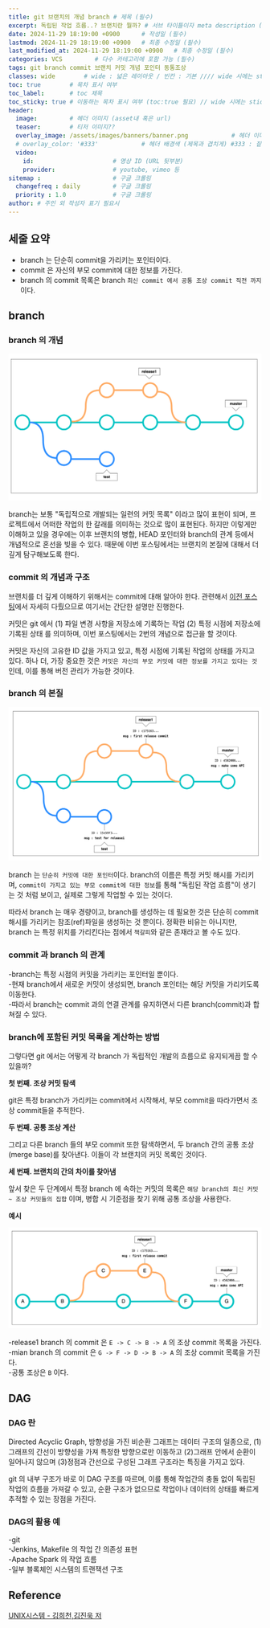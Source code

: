 ```yaml
---
title: git 브랜치의 개념 branch # 제목 (필수)
excerpt: 독립된 작업 흐름..? 브랜치란 뭘까? # 서브 타이틀이자 meta description (필수)
date: 2024-11-29 18:19:00 +0900      # 작성일 (필수)
lastmod: 2024-11-29 18:19:00 +0900   # 최종 수정일 (필수)
last_modified_at: 2024-11-29 18:19:00 +0900   # 최종 수정일 (필수)
categories: VCS         # 다수 카테고리에 포함 가능 (필수)
tags: git branch commit 브랜치 커밋 개념 포인터 동통조상                     # 태그 복수개 가능 (필수)
classes: wide        # wide : 넓은 레이아웃 / 빈칸 : 기본 //// wide 시에는 sticky toc 불가
toc: true        # 목차 표시 여부
toc_label:       # toc 제목
toc_sticky: true # 이동하는 목차 표시 여부 (toc:true 필요) // wide 시에는 sticky toc 불가
header: 
  image:         # 헤더 이미지 (asset내 혹은 url)
  teaser:        # 티저 이미지??
  overlay_image: /assets/images/banners/banner.png            # 헤더 이미지 (제목과 겹치게)
  # overlay_color: '#333'            # 헤더 배경색 (제목과 겹치게) #333 : 짙은 회색 (필수)
  video:
    id:                      # 영상 ID (URL 뒷부분)
    provider:                # youtube, vimeo 등
sitemap :                    # 구글 크롤링
  changefreq : daily         # 구글 크롤링
  priority : 1.0             # 구글 크롤링
author: # 주인 외 작성자 표기 필요시
---
```

<!--postNo: 20241129_011-->

## 세줄 요약  

- branch 는 단순히 commit을 가리키는 포인터이다.  
- commit 은 자신의 부모 commit에 대한 정보를 가진다.  
- branch 의 commit 목록은 branch `최신 commit 에서 공통 조상 commit 직전 까지`이다.  

## branch  

### branch 의 개념  

![](/assets/images/20241129_011_001.png)

branch는 보통 "독립적으로 개발되는 일련의 커밋 목록" 이라고 많이 표현이 되며, 프로젝트에서 어떠한 작업의 한 갈래를 의미하는 것으로 많이 표현된다. 하지만 이렇게만 이해하고 있을 경우에는 이후 브랜치의 병합, HEAD 포인터와 branch의 관계 등에서 개념적으로 혼선을 빚을 수 있다. 때문에 이번 포스팅에서는 브랜치의 본질에 대해서 더 깊게 탐구해보도록 한다.  

### commit 의 개념과 구조  

브랜치를 더 깊게 이해하기 위해서는 commit에 대해 알아야 한다. 관련해서 [이전 포스팅](https://whdrns2013.github.io/vcs/20241129_010_git_commit/)에서 자세히 다뤘으므로 여기서는 간단한 설명만 진행한다.  

커밋은 git 에서 (1) 파일 변경 사항을 저장소에 기록하는 작업 (2) 특정 시점에 저장소에 기록된 상태 를 의미하며, 이번 포스팅에서는 2번의 개념으로 접근을 할 것이다.  

커밋은 자신의 고유한 ID 값을 가지고 있고, 특정 시점에 기록된 작업의 상태를 가지고 있다. 하나 더, 가장 중요한 것은 `커밋은 자신의 부모 커밋에 대한 정보를 가지고 있다는 것`인데, 이를 통해 버전 관리가 가능한 것이다.  

### branch 의 본질  

![](/assets/images/20241129_011_002.png)

branch 는 `단순히 커밋에 대한 포인터`이다. branch의 이름은 특정 커밋 해시를 가리키며, `commit이 가지고 있는 부모 commit에 대한 정보`를 통해 "독립된 작업 흐름"이 생기는 것 처럼 보이고, 실제로 그렇게 작업할 수 있는 것이다.  

따라서 branch 는 매우 경량이고, branch를 생성하는 데 필요한 것은 단순히 commit 해시를 가리키는 참조(ref)파일을 생성하는 것 뿐이다. 정확한 비유는 아니지만, branch 는 특정 위치를 가리킨다는 점에서 `책갈피`와 같은 존재라고 볼 수도 있다.  

### commit 과 branch 의 관계  

-branch는 특정 시점의 커밋을 가리키는 포인터일 뿐이다.  
-현재 branch에서 새로운 커밋이 생성되면, branch 포인터는 해당 커밋을 가리키도록 이동한다.  
-따라서 branch는 commit 과의 연결 관계를 유지하면서 다른 branch(commit)과 합쳐질 수 있다.  

### branch에 포함된 커밋 목록을 계산하는 방법  

그렇다면 git 에서는 어떻게 각 branch 가 독립적인 개발의 흐름으로 유지되게끔 할 수 있을까?  

**첫 번째. 조상 커밋 탐색**  

git은 특정 branch가 가리키는 commit에서 시작해서, 부모 commit을 따라가면서 조상 commit들을 추적한다.

**두 번째. 공통 조상 계산**  

그리고 다른 branch 들의 부모 commit 또한 탐색하면서, 두 branch 간의 공통 조상(merge base)를 찾아낸다. 이들이 각 브랜치의 커밋 목록인 것이다.  

**세 번째. 브랜치의 간의 차이를 찾아냄**  

앞서 찾은 두 단계에서 특정 branch 에 속하는 커밋의 목록은 `해당 branch의 최신 커밋 ~ 조상 커밋들의 집합` 이며, 병합 시 기준점을 찾기 위해 공통 조상을 사용한다.  

**예시**  

![](/assets/images/20241129_011_003.png)  

-release1 branch 의 commit 은 `E -> C -> B -> A` 의 조상 commit 목록을 가진다.  
-mian branch 의 commit 은 `G -> F -> D -> B -> A` 의 조상 commit 목록을 가진다.  
-공통 조상은 `B` 이다.  

## DAG  

### DAG 란  

Directed Acyclic Graph, 방향성을 가진 비순환 그래프는 데이터 구조의 일종으로, (1)그래프의 간선이 방향성을 가져 특정한 방향으로만 이동하고 (2)그래프 안에서 순환이 일어나지 않으며 (3)정점과 간선으로 구성된 그래프 구조라는 특징을 가지고 있다.  

git 의 내부 구조가 바로 이 DAG 구조를 따르며, 이를 통해 작업간의 충돌 없이 독립된 작업의 흐름을 가져갈 수 있고, 순환 구조가 없으므로 작업이나 데이터의 상태를 빠르게 추적할 수 있는 장점을 가진다.  

### DAG의 활용 예  

-git  
-Jenkins, Makefile 의 작업 간 의존성 표현  
-Apache Spark 의 작업 흐름  
-일부 블록체인 시스템의 트랜잭션 구조  

## Reference  

[UNIX시스템 - 김희천,김진욱 저](https://search.shopping.naver.com/book/catalog/41474371650)  